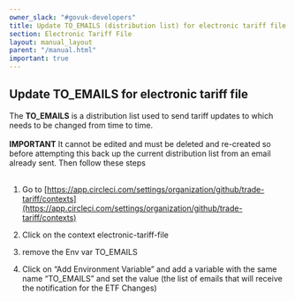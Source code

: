 ```yaml
---
owner_slack: "#govuk-developers"
title: Update TO_EMAILS (distribution list) for electronic tariff file
section: Electronic Tariff File
layout: manual_layout
parent: "/manual.html"
important: true
---
```


## Update TO_EMAILS for electronic tariff file

The **TO_EMAILS** is a distribution list used to send tariff updates to which needs to be changed from time to time.<br><br>**IMPORTANT** It cannot be edited and must be deleted and re-created so before attempting this back up the current distribution list from an email already sent. Then follow these steps<br><br>

1. Go to [https://app.circleci.com/settings/organization/github/trade-tariff/contexts](https://app.circleci.com/settings/organization/github/trade-tariff/contexts)

2. Click on the context electronic-tariff-file

3. remove the Env var TO_EMAILS

4. Click on “Add Environment Variable” and add a variable with the same name “TO_EMAILS” and set the value (the list of emails that will receive the notification for the ETF Changes)
